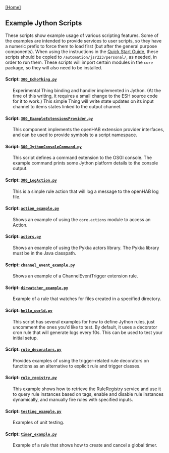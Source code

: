 [[Home]](README.md)

## Example Jython Scripts

These scripts show example usage of various scripting features. 
Some of the examples are intended to provide services to user scripts, so they have a numeric prefix to force them to load first (but after the general purpose components). 
When using the instructions in the [Quick Start Guide](Getting-Started.md#quick-start-guide), these scripts should be copied to `/automation/jsr223/personal/`, as needed, in order to run them.
These scripts will import certain modules in the `core` package, so they will also need to be installed.

#### Script: [`300_EchoThing.py`](/Script%20Examples/300_EchoThing.py)
<ul>

Experimental Thing binding and handler implemented in Jython. (At the time of this writing, 
it requires a small change to the ESH source code for it to work.) 
This simple Thing will write state updates on its input channel to items states linked to the output channel.
</ul>

#### Script: [`300_ExampleExtensionsProvider.py`](/Script%20Examples/300_ExampleExtensionsProvider.py)
<ul>

This component implements the openHAB extension provider interfaces, and can be used to provide symbols to a script namespace.
</ul>

#### Script: [`300_JythonConsoleCommand.py`](/Script%20Examples/300_JythonConsoleCommand.py)
<ul>

This script defines a command extension to the OSGI console. 
The example command prints some Jython platform details to the console output.
</ul>

#### Script: [`300_LogAction.py`](/Script%20Examples/300_LogAction.py)
<ul>

This is a simple rule action that will log a message to the openHAB log file.
</ul>

#### Script: [`action_example.py`](/Script%20Examples/action_example.py)
<ul>

Shows an example of using the `core.actions` module to access an Action.
</ul>

#### Script: [`actors.py`](/Script%20Examples/actors.py)
<ul>

Shows an example of using the Pykka actors library. The Pykka library must be in the Java classpath.
</ul>

#### Script: [`channel_event_example.py`](/Script%20Examples/channel_event_example.py)
<ul>

Shows an example of a ChannelEventTrigger extension rule.
</ul>

#### Script: [`dirwatcher_example.py`](/Script%20Examples/dirwatcher_example.py)
<ul>

Example of a rule that watches for files created in a specified directory.
</ul>

#### Script: [`hello_world.py`](/Script%20Examples/hello_world.py)
<ul>

This script has several examples for how to define Jython rules, just uncomment the ones you'd like to test. By default, it uses a decorator cron rule that will generate logs every 10s. This can be used to test your initial setup.
</ul>

#### Script: [`rule_decorators.py`](/Script%20Examples/rule_decorators.py)
<ul>

Provides examples of using the trigger-related rule decorators on functions as an alternative to explicit rule and trigger classes.
</ul>

#### Script: [`rule_registry.py`](/Script%20Examples/rule_registry.py)
<ul>

This example shows how to retrieve the RuleRegistry service and use it to query rule instances based on tags,
enable and disable rule instances dynamically, and manually fire rules with specified inputs.
</ul>

#### Script: [`testing_example.py`](/Script%20Examples/testing_example.py)
<ul>

Examples of unit testing.
</ul>

#### Script: [`timer_example.py`](/Script%20Examples/timer_example.py)
<ul>

Example of a rule that shows how to create and cancel a global timer.
</ul>
